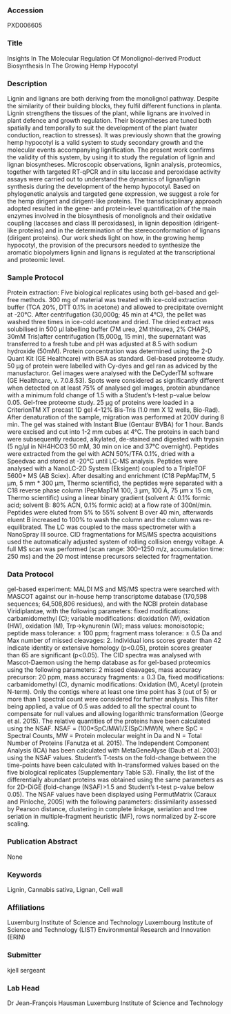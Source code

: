 ### Accession
PXD006605

### Title
Insights In The Molecular Regulation Of Monolignol-derived Product Biosynthesis In The Growing Hemp Hypocotyl

### Description
Lignin and lignans are both deriving from the monolignol pathway. Despite the similarity of their building blocks, they fulfil different functions in planta. Lignin strengthens the tissues of the plant, while lignans are involved in plant defence and growth regulation. Their biosyntheses are tuned both spatially and temporally to suit the development of the plant (water conduction, reaction to stresses).  It was previously shown that the growing hemp hypocotyl is a valid system to study secondary growth and the molecular events accompanying lignification. The present work confirms the validity of this system, by using it to study the regulation of lignin and lignan biosyntheses.  Microscopic observations, lignin analysis, proteomics, together with targeted RT-qPCR and in situ laccase and peroxidase activity assays were carried out to understand the dynamics of lignan/lignin synthesis during the development of the hemp hypocotyl. Based on phylogenetic analysis and targeted gene expression, we suggest a role for the hemp dirigent and dirigent-like proteins.  The transdisciplinary approach adopted resulted in the gene- and protein-level quantification of the main enzymes involved in the biosynthesis of monolignols and their oxidative coupling (laccases and class III peroxidases), in lignin deposition (dirigent-like proteins) and in the determination of the stereoconformation of lignans (dirigent proteins). Our work sheds light on how, in the growing hemp hypocotyl, the provision of the precursors needed to synthesize the aromatic biopolymers lignin and lignans is regulated at the transcriptional and proteomic level.

### Sample Protocol
Protein extraction: Five biological replicates using both gel-based and gel-free methods. 300 mg of material was treated with ice-cold extraction buffer (TCA 20%, DTT 0.1% in acetone) and allowed to precipitate overnight at -20°C. After centrifugation (30,000g; 45 min at 4°C), the pellet was washed three times in ice-cold acetone and dried. The dried extract was solubilised in 500 µl labelling buffer (7M urea, 2M thiourea, 2% CHAPS, 30mM Tris)after centrifugation (15,000g, 15 min), the supernatant was transferred to a fresh tube and pH was adjusted at 8.5 with sodium hydroxide (50mM). Protein concentration was determined using the 2-D Quant Kit (GE Healthcare) with BSA as standard. Gel-based proteome study. 50 µg of protein were labelled with Cy-dyes and gel ran as adviced by the manusfacturor. Gel images were analysed with the DeCyderTM software (GE Healthcare, v. 7.0.8.53). Spots were considered as significantly different when detected on at least 75% of analysed gel images, protein abundance with a minimum fold change of 1.5 with a Student’s t-test p-value below 0.05.  Gel-free proteome study. 25 μg of proteins were loaded in a CriterionTM XT precast 1D gel 4-12% Bis-Tris (1.0 mm X 12 wells, Bio-Rad). After denaturation of the sample, migration was performed at 200V during 8 min. The gel was stained with Instant Blue (Gentaur BVBA) for 1 hour. Bands were excised and cut into 1-2 mm cubes at 4°C. The proteins in each band were subsequently reduced, alkylated, de-stained and digested with trypsin (5 ng/µl in NH4HCO3 50 mM, 30 min on ice and 37°C overnight). Peptides were extracted from the gel with ACN 50%/TFA 0.1%, dried with a Speedvac and stored at -20°C until LC-MS analysis. Peptides were analysed with a NanoLC-2D System (Eksigent) coupled to a TripleTOF 5600+ MS (AB Sciex). After desalting and enrichment (C18 PepMapTM, 5 μm, 5 mm * 300 μm, Thermo scientific), the peptides were separated with a C18 reverse phase column (PepMapTM 100, 3 µm, 100 Å, 75 µm x 15 cm, Thermo scientific) using a linear binary gradient (solvent A: 0.1% formic acid; solvent B: 80% ACN, 0.1% formic acid) at a flow rate of 300nl/min. Peptides were eluted from 5% to 55% solvent B over 40 min, afterwards eluent B increased to 100% to wash the column and the column was re-equilibrated. The LC was coupled to the mass spectrometer with a NanoSpray III source. CID fragmentations for MS/MS spectra acquisitions used the automatically adjusted system of rolling collision energy voltage. A full MS scan was performed (scan range: 300–1250 m/z, accumulation time: 250 ms) and the 20 most intense precursors selected for fragmentation.

### Data Protocol
gel-based experiment: MALDI MS and MS/MS spectra were searched with MASCOT against our in-house hemp transcriptome database (170,598 sequences; 64,508,806 residues), and with the NCBI protein database Viridiplantae, with the following parameters: fixed modifications: carbamidomethyl (C); variable modifications: dioxidation (W), oxidation (HW), oxidation (M), Trp→kynurenin (W); mass values: monoisotopic; peptide mass tolerance: ± 100 ppm; fragment mass tolerance: ± 0.5 Da and Max number of missed cleavages: 2. Individual ions scores greater than 42 indicate identity or extensive homology (p<0.05), protein scores greater than 65 are significant (p<0.05).  The CID spectra was analysed with Mascot-Daemon using the hemp database as for gel-based proteomics using the following parameters: 2 missed cleavages, mass accuracy precursor: 20 ppm, mass accuracy fragments: ± 0.3 Da, fixed modifications: carbamidomethyl (C), dynamic modifications: Oxidation (M), Acetyl (protein N-term). Only the contigs where at least one time point has 3 (out of 5) or more than 1 spectral count were considered for further analysis. This filter being applied, a value of 0.5 was added to all the spectral count to compensate for null values and allowing logarithmic transformation (George et al. 2015). The relative quantities of the proteins have been calculated using the NSAF. NSAF = (100*SpC/MW)/Σ(SpC/MW)N, where SpC = Spectral Counts, MW = Protein molecular weight in Da and N = Total Number of Proteins (Fanutza et al. 2015). The Independent Component Analysis (ICA) has been calculated with MetaGeneAlyse (Daub et al. 2003) using the NSAF values. Student’s T-tests on the fold-change between the time-points have been calculated with ln-transformed values based on the five biological replicates (Supplementary Table S3). Finally, the list of the differentially abundant proteins was obtained using the same parameters as for 2D-DiGE (fold-change (NSAF)>1.5 and Student’s t-test p-value below 0.05). The NSAF values have been displayed using PermutMatrix (Caraux and Pinloche, 2005) with the following parameters: dissimilarity assessed by Pearson distance, clustering in complete linkage, seriation and tree seriation in multiple-fragment heuristic (MF), rows normalized by Z-score scaling.

### Publication Abstract
None

### Keywords
Lignin, Cannabis sativa, Lignan, Cell wall

### Affiliations
Luxemburg Institute of Science and Technology
Luxembourg Institute of Science and Technology (LIST)
Environmental Research and Innovation (ERIN)

### Submitter
kjell sergeant

### Lab Head
Dr Jean-François Hausman
Luxemburg Institute of Science and Technology


